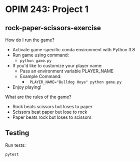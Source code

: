 # OPIM 243: Project 1
## rock-paper-scissors-exercise

How do I run the game?
- Activate game-specific conda environment with Python 3.8
- Run game using command: 
  - ```python game.py```
- If you'd like to customize your player name:
  - Pass an environment variable PLAYER_NAME
  - Example Command:
    - ``` PLAYER_NAME="Bulldog Hoya" python game.py```
- Enjoy playing!

What are the rules of the game?
- Rock beats scissors but loses to paper
- Scissors beat paper but lose to rock
- Paper beats rock but loses to scissors

## Testing

Run tests:

```sh
pytest
```
